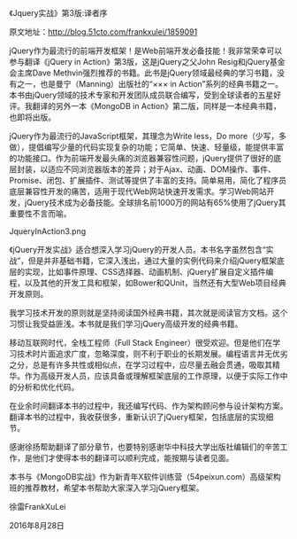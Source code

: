 《Jquery实战》第3版:译者序 

原文地址：http://blog.51cto.com/frankxulei/1859091

jQuery作为最流行的前端开发框架！是Web前端开发必备技能！我非常荣幸可以参与翻译《jQuery in Action》第3版，这是jQuery之父John Resig和jQuery基金会主席Dave Methvin强烈推荐的书籍。此书是jQuery领域最经典的学习书籍，没有之一，也是曼宁（Manning）出版社的“××× in Action”系列的经典书籍之一。本书由jQuery领域的技术专家和开发团队成员联合编写，受到全球读者的五星好评。我翻译的另外一本《MongoDB in Action》第二版，同样是一本经典书籍，也即将出版。            

jQuery作为最流行的JavaScript框架，其理念为Write less，Do more（少写，多做），提倡编写少量的代码实现复杂的功能；它简单、快速、轻量级，能提供丰富的功能接口。作为前端开发最头痛的浏览器兼容性问题，jQuery提供了很好的底层封装，以适应不同浏览器版本的差异；对于Ajax、动画、DOM操作、事件、Promise、闭包、扩展插件、测试等提供了丰富的支持。简单易用，简化了程序员底层兼容性开发的痛苦，适用于现代Web网站快速开发需求。学习Web网站开发，jQuery技术成为必备技能。全球排名前1000万的网站有65%使用了jQuery其重要性不言而喻。            

JqueryInAction3.png

《jQuery开发实战》适合想深入学习jQuery的开发人员。本书名字虽然包含“实战”，但是并非基础书籍，它深入浅出，通过大量的实例代码来介绍jQuery框架底层的实现，比如事件原理、CSS选择器、动画机制、jQuery扩展自定义插件编程，以及其他的开发工具和框架，如Bower和QUnit，当然还有大型Web项目经典开发原则。            

我学习技术开发的原则就是坚持阅读国外经典书籍，其次就是阅读官方文档。这个习惯让我受益匪浅。本书就是我们学习jQuery高级开发的经典书籍。            

移动互联网时代，全栈工程师（Full Stack Engineer）很受欢迎。但是他们在学习技术时片面追求广度，忽略深度，则不利于职业的长期发展。编程语言并无优劣之分，总是有许多共性或相似点，在学习过程中，应尽量去融会贯通，吸取其精华。作为高级开发人员，应该具备或理解框架底层的工作原理，以便于实际工作中的分析和优化代码。            

在业余时间翻译本书的过程中，我还编写代码、作为架构顾问参与设计架构方案。翻译本书的过程中，我收获很多，重新认识了jQuery框架，包括底层的实现细节。            

感谢徐扬帮助翻译了部分章节，也要特别感谢华中科技大学出版社编辑们的辛苦工作，是他们才使得本书的翻译可以顺利完成，能按期与读者见面。            

本书与《MongoDB实战》作为新青年X软件训练营（54peixun.com）高级架构班的推荐教材，希望本书帮助大家深入学习jQuery框架。           

徐雷FrankXuLei            

2016年8月28日